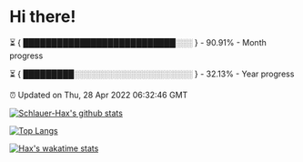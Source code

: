 # Hi there!

⏳ { ███████████████████████████░░░ } - 90.91% - Month progress

⏳ { █████████░░░░░░░░░░░░░░░░░░░░░ } - 32.13% - Year progress

⏰ Updated on Thu, 28 Apr 2022 06:32:46 GMT


[![Schlauer-Hax's github stats](https://github-readme-stats.vercel.app/api?username=Schlauer-Hax&show_icons=true&theme=dark&count_private=true)](https://github.com/Schlauer-Hax)


[![Top Langs](https://github-readme-stats.vercel.app/api/top-langs/?username=Schlauer-Hax&layout=compact&theme=dark)](https://github.com/Schlauer-Hax?tab=repositories)


[![Hax's wakatime stats](https://github-readme-stats.vercel.app/api/wakatime?username=Hax&theme=dark)](https://wakatime.com/@Hax)

